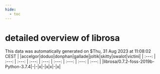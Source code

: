 ```yaml
---
hide:
  - toc
---
```


detailed overview of librosa
============================


This data was automatically generated on $Thu, 31 Aug 2023 at 11:08:02 CEST
| |accelgor|doduo|donphan|gallade|joltik|skitty|swalot|victini|
| :---: | :---: | :---: | :---: | :---: | :---: | :---: | :---: | :---: |
|librosa/0.7.2-foss-2019b-Python-3.7.4|-|-|x|-|x|x|-|x|
